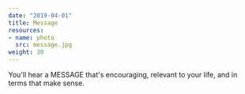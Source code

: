 ```yaml
---
date: "2019-04-01"
title: Message
resources:
- name: photo
  src: message.jpg
weight: 30
---
```


You'll hear a MESSAGE that's encouraging, relevant to your life, and in terms that make sense.

